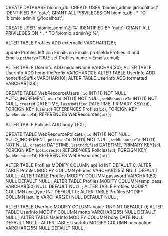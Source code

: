 CREATE DATABASE biomio_db;
CREATE USER 'biomio_admin'@'localhost' IDENTIFIED BY 'gate';
GRANT ALL PRIVILEGES ON biomio_db . * TO 'biomio_admin'@'localhost';

CREATE USER 'biomio_admin'@'%' IDENTIFIED BY 'gate';
GRANT ALL PRIVILEGES ON * . * TO 'biomio_admin'@'%';

ALTER TABLE Profiles ADD externalId VARCHAR(128);

update Profiles
left join Emails on Emails.profileId=Profiles.id and Emails.`primary`=TRUE
set Profiles.name = Emails.email;

ALTER TABLE UserInfo ADD middleName VARCHAR(30);
ALTER TABLE UserInfo ADD honorificPrefix VARCHAR(10);
ALTER TABLE UserInfo ADD honorificSuffix VARCHAR(10);
ALTER TABLE UserInfo ADD formatted VARCHAR(128);

CREATE TABLE WebResourceUsers (
  `id` INT(11) NOT NULL AUTO_INCREMENT,
  `userId` INT(11) NOT NULL,
  `webResourceId` INT(11) NOT NULL,
  `created` DATETIME,
  `lastModified` DATETIME,
  PRIMARY KEY(`id`),
  FOREIGN KEY (`userId`) REFERENCES Profiles(`id`),
  FOREIGN KEY (`webResourceId`) REFERENCES WebResources(`id`)
);

ALTER TABLE Policies ADD body TEXT;

CREATE TABLE WebResourcePolicies (
  `id` INT(11) NOT NULL AUTO_INCREMENT,
  `policiesId` INT(11) NOT NULL,
  `webResourceId` INT(11) NOT NULL,
  `created` DATETIME,
  `lastModified` DATETIME,
  PRIMARY KEY(`id`),
  FOREIGN KEY (`policiesId`) REFERENCES Policies(`id`),
  FOREIGN KEY (`webResourceId`) REFERENCES WebResources(`id`)
)


ALTER TABLE Profiles MODIFY COLUMN api_id INT DEFAULT 0;
ALTER TABLE Profiles MODIFY COLUMN phones VARCHAR(255) NULL DEFAULT NULL ;
ALTER TABLE Profiles MODIFY COLUMN password VARCHAR(50) NULL DEFAULT NULL ;
ALTER TABLE Profiles MODIFY COLUMN temp_pass VARCHAR(50) NULL DEFAULT NULL ;
ALTER TABLE Profiles MODIFY COLUMN acc_type INT DEFAULT 0;
ALTER TABLE Profiles MODIFY COLUMN last_ip VARCHAR(20) NULL DEFAULT NULL ;


ALTER TABLE UserInfo MODIFY COLUMN voice TINYINT DEFAULT 0;
ALTER TABLE UserInfo MODIFY COLUMN motto VARCHAR(255) NULL DEFAULT NULL ;
ALTER TABLE UserInfo MODIFY COLUMN bday DATE NULL DEFAULT NULL ;
ALTER TABLE UserInfo MODIFY COLUMN occupation VARCHAR(255) NULL DEFAULT NULL ;
